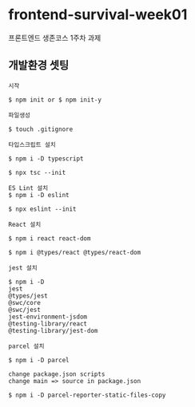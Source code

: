 # frontend-survival-week01

프론트엔드 생존코스 1주차 과제

## 개발환경 셋팅

```node
시작

$ npm init or $ npm init-y
```

```node
파일생성

$ touch .gitignore
```

```node
타입스크립트 설치

$ npm i -D typescript

$ npx tsc --init
```

```node
ES Lint 설치
$ npm i -D eslint

$ npx eslint --init
```

```node
React 설치

$ npm i react react-dom

$ npm i @types/react @types/react-dom
```

```node
jest 설치

$ npm i -D
jest
@types/jest
@swc/core
@swc/jest
jest-environment-jsdom
@testing-library/react
@testing-library/jest-dom
```

```node
parcel 설치

$ npm i -D parcel

change package.json scripts
change main => source in package.json

$ npm i -D parcel-reporter-static-files-copy
```
